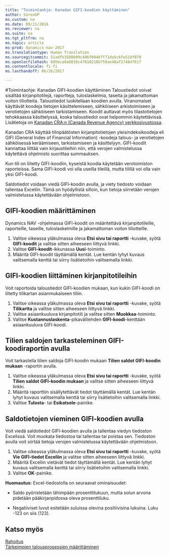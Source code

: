 ```yaml
---
title: "Toimintaohje: Kanadan GIFI-koodien käyttäminen"
author: SorenGP
ms.custom: na
ms.date: 09/21/2016
ms.reviewer: na
ms.suite: na
ms.tgt_pltfrm: na
ms.topic: article
ms-prod: dynamics-nav-2017
ms.translationtype: Human Translation
ms.sourcegitcommit: 51adfb3588099c496f0946ff71da5c6fe518f070
ms.openlocfilehash: 695bca0a6836c47610210b759ae48af27484761f
ms.contentlocale: fi-fi
ms.lasthandoff: 06/26/2017

---
```


#<a name="how-to-work-with-gifi-codes-in-canada"></a>Toimintaohje: Kanadan GIFI-koodien käyttäminen
Taloustiedot voivat sisältää kirjanpitotilejä, raportteja, tuloslaskelmia, taseita ja jakamattoman voiton tiliotteita. Taloustiedot luokitellaan koodien avulla. Viranomaiset käyttävät koodeja tietojen käsittelemiseen, sähköiseen arkistoimiseen ja verotietojen sähköiseen tarkistamiseen. Koodit auttavat myös tilastotietojen tehokkaassa käsittelyssä, koska taloustiedot ovat helpommin käytettävissä. Lisätietoja on [Kanadan CRA:n (Canada Revenue Agency) verkkosivustossa](http://www.cra-arc.gc.ca/).

Kanadan CRA käyttää tilinpäätösten kirjanpitotietojen yleisindeksikoodeja eli GIFI (General Index of Financial Information) -koodeja talous- ja verotietojen sähköisessä keräämiseen, tarkistamiseen ja käsittelyyn. GIFI-koodit kannattaa liittää vain kirjaustileihin niin, että verojen valmistelussa käytettävä ohjelmisto suorittaa summauksen.

Kun tili on liitetty GIFI-koodiin, kyseistä koodia käytetään verotoimiston raporteissa. Sama GIFI-koodi voi olla useilla tileillä, mutta tilillä voi olla vain yksi GIFI-koodi.

Saldotiedot voidaan viedä GIFI-koodin avulla, ja viety tiedosto voidaan tallentaa Exceliin. Tämä on hyödyllistä silloin, kun tietoja siirretään verojen valmistelussa käytettävään ohjelmistoon.

## <a name="to-set-up-gifi-codes"></a>GIFI-koodien määrittäminen
Dynamics NAV -ohjelmassa GIFI-koodit on määritettävä kirjanpitotileille, raporteille, taseille, tuloslaskelmille ja jakamattoman voiton tiliotteille.

1. Valitse oikeassa yläkulmassa oleva **Etsi sivu tai raportti** -kuvake, syötä **GIFI-koodit** ja valitse sitten aiheeseen liittyvä linkki.
2. Valitse **GIFI-koodit**-ikkunassa **Uusi**-toiminto.
3. Määritä GIFI-koodit täyttämällä kentät. Lue kentän lyhyt kuvaus valitsemalla kenttä tai siirry lisätietoihin valitsemalla linkki.

## <a name="to-associate-gifi-codes-with-gl-accounts"></a>GIFI-koodien liittäminen kirjanpitotileihin
Voit raportoida taloustiedot GIFI-koodien mukaan, kun kukin GIFI-koodi on liitetty tilikartan asianmukaiseen tiliin.

1. Valitse oikeassa yläkulmassa oleva **Etsi sivu tai raportti** -kuvake, syötä **Tilikartta** ja valitse sitten aiheeseen liittyvä linkki.
2. Valitse asiaankuuluva kirjanpitotili ja valitse sitten **Muokkaa**-toiminto.
3. Valitse **Kustannuslaskenta**-pikavälilehden **GIFI-koodi**-kenttään asiaankuuluva GIFI-koodi.

## <a name="to-view-account-balances-using-the-gifi-code-report"></a>Tilien saldojen tarkasteleminen GIFI-koodiraportin avulla
Voit tarkastella tilien saldoja GIFI-koodin mukaan **Tilien saldot GIFI-koodin mukaan** -raportin avulla.

1. Valitse oikeassa yläkulmassa oleva **Etsi sivu tai raportti** -kuvake, syötä **Tilien saldot GIFI-koodin mukaan** ja valitse sitten aiheeseen liittyvä linkki.
2. Määritä raporttiin sisällytettävät tiedot täyttämällä kentät. Lue kentän lyhyt kuvaus valitsemalla kenttä tai siirry lisätietoihin valitsemalla linkki.
3. Valitse **Tulosta**- tai **Esikatsele**-painike.

## <a name="to-export-balance-information-using-gifi-codes"></a>Saldotietojen vieminen GIFI-koodien avulla
Voit viedä saldotiedot GIFI-koodien avulla ja tallentaa viedyn tiedoston Excelissä. Voit muokata tiedostoa tai tallentaa tai poistaa sen. Tiedoston avulla voit siirtää tietoja verojen valmistelussa käytettävään ohjelmistoon.

1. Valitse oikeassa yläkulmassa oleva **Etsi sivu tai raportti** -kuvake, syötä **Vie GIFI-tiedot Exceliin** ja valitse sitten aiheeseen liittyvä linkki.
2. Määritä Exceliin vietävät tiedot täyttämällä kentät. Lue kentän lyhyt kuvaus valitsemalla kenttä tai siirry lisätietoihin valitsemalla linkki.
3. Valitse **OK**-painike.

**Huomautus:** Excel-tiedostolla on seuraavat ominaisuudet:

* Saldo pyöristetään lähimpään prosenttilukuun, mutta solun arvona pidetään pääkirjanpidossa oleva prosenttiluku.

* Negatiiviset luvut esitetään suluissa olevina positiivisina lukuina. Luku -123 on siis (123).

## <a name="see-also"></a>Katso myös
[Rahoitus](finance-setup.md)   
[Tärkeimpien talousprosessien määrittäminen](finance-setup-setup-finance-setup.md)


